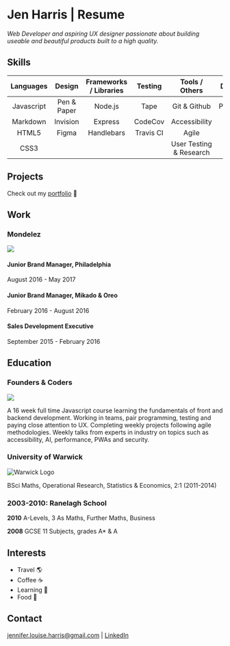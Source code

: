 # Jen Harris | Resume

_*Web Developer and aspiring UX designer passionate about building useable and beautiful products built to a high quality.*_	

## Skills

|Languages   |Design   |Frameworks / Libraries | Testing   | Tools / Others | Databases      |
|:---------:|:---------:|:----------------------:|:---------:|:--------------:|:--------------:|
|Javascript |Pen & Paper | Node.js                 | Tape      | Git & Github            | PostgresSql          |
|Markdown   |Invision | Express                 | CodeCov      | Accessibility          |       |
|HTML5      |Figma | Handlebars                 | Travis CI  | Agile        |                |
|CSS3       |       |                |           | User Testing & Research            |                |

## Projects
Check out my [portfolio](https://github.com/Jen-Harris/portfolio) :ledger:

## Work 

### Mondelez
![](http://www.underconsideration.com/brandnew/archives/mondelez_logo_detail.gif)

#### Junior Brand Manager, Philadelphia
August 2016 - May 2017

#### Junior Brand Manager, Mikado & Oreo
February 2016 - August 2016

#### Sales Development Executive
September 2015 - February 2016

## Education

### Founders & Coders
![](https://media.licdn.com/media/p/8/005/0a3/300/0f370ec.png)

A 16 week full time Javascript course learning the fundamentals of front and backend development. Working in teams, pair programming, testing and paying close attention to UX. Completing weekly projects following agile methodologies. Weekly talks from experts in industry on topics such as accessibility, AI, performance, PWAs and security.  

### University of Warwick
![](http://globaleducationexperience.com/wp-content/uploads/2015/10/Warwick.png "Warwick Logo")

BSci Maths, Operational Research, Statistics & Economics, 2:1 (2011-2014)

### 2003-2010: Ranelagh School							    

__2010__ A-Levels, 3 As
Maths, Further Maths, Business

__2008__ GCSE 11 Subjects, grades A* & A

## Interests 
* Travel :earth_americas:
* Coffee :coffee:
* Learning :pencil:
* Food :eggplant:

## Contact
jennifer.louise.harris@gmail.com | [LinkedIn](https://www.linkedin.com/in/jennifer-harris-291581a3/) 
